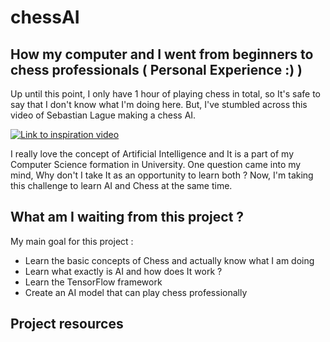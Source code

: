 # chessAI 
## How my computer and I went from beginners to chess professionals ( Personal Experience :) )

Up until this point, I only have 1 hour of playing chess in total, so It's safe to say that I don't know what I'm doing here. But, I've stumbled across this video of Sebastian Lague making a chess AI. 

[![Link to inspiration video ](https://img.youtube.com/vi/U4ogK0MIzqk/0.jpg)](https://youtu.be/U4ogK0MIzqk)

I really love the concept of Artificial Intelligence and It is a part of my Computer Science formation in University. One question came into my mind, Why don't I take It as an opportunity to learn both ?
Now, I'm taking this challenge to learn AI and Chess at the same time.

## What am I waiting from this project ?

My main goal for this project : 
* Learn the basic concepts of Chess and actually know what I am doing
* Learn what exactly is AI and how does It work ?
* Learn the TensorFlow framework 
* Create an AI model that can play chess professionally

## Project resources 
